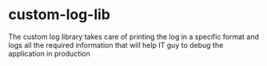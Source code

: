 # custom-log-lib
The custom log library takes care of printing the log in a specific format and logs all the required information that will help IT guy to debug the application in production
